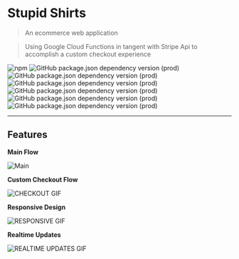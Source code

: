 # Stupid Shirts

> An ecommerce web application

> Using Google Cloud Functions in tangent with Stripe Api to accomplish a custom checkout experience

![npm](https://img.shields.io/npm/v/npm)
![GitHub package.json dependency version (prod)](https://img.shields.io/github/package-json/dependency-version/colebuildanddevelop/stupidshirts/react)
![GitHub package.json dependency version (prod)](https://img.shields.io/github/package-json/dependency-version/colebuildanddevelop/stupidshirts/redux)
![GitHub package.json dependency version (prod)](https://img.shields.io/github/package-json/dependency-version/colebuildanddevelop/stupidshirts/react-router-dom)
![GitHub package.json dependency version (prod)](https://img.shields.io/github/package-json/dependency-version/colebuildanddevelop/stupidshirts/express)
![GitHub package.json dependency version (prod)](https://img.shields.io/github/package-json/dependency-version/colebuildanddevelop/stupidshirts/@material-ui/core)
![GitHub package.json dependency version (prod)](https://img.shields.io/github/package-json/dependency-version/colebuildanddevelop/stupidshirts/redux-persist)

---

## Features

**Main Flow**

![Main](https://github.com/Colebuildanddevelop/StupidShirts/blob/master/static/addingItems.gif)

**Custom Checkout Flow**

![CHECKOUT GIF](https://github.com/Colebuildanddevelop/StupidShirts/blob/master/static/checkout.gif)

**Responsive Design**

![RESPONSIVE GIF](https://github.com/Colebuildanddevelop/StupidShirts/blob/master/static/responsive.gif)

**Realtime Updates**

![REALTIME UPDATES GIF](https://github.com/Colebuildanddevelop/StupidShirts/blob/master/static/realtimeUpdates.gif)



